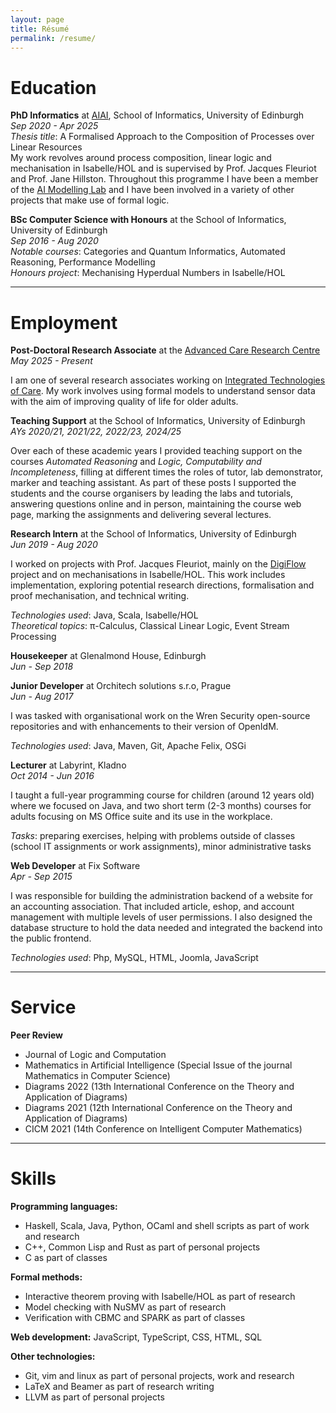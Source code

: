 ```yaml
---
layout: page
title: Résumé
permalink: /resume/
---
```

# Education

__PhD Informatics__ at [AIAI](http://web.inf.ed.ac.uk/aiai), School of Informatics, University of Edinburgh  
_Sep 2020 - Apr 2025_  
_Thesis title_: A Formalised Approach to the Composition of Processes over Linear Resources  
My work revolves around process composition, linear logic and mechanisation in Isabelle/HOL and is supervised by Prof. Jacques Fleuriot and Prof. Jane Hillston.
Throughout this programme I have been a member of the [AI Modelling Lab](https://aiml.inf.ed.ac.uk/) and I have been involved in a variety of other projects that make use of formal logic.

__BSc Computer Science with Honours__ at the School of Informatics, University of Edinburgh  
_Sep 2016 - Aug 2020_  
_Notable courses_: Categories and Quantum Informatics, Automated Reasoning, Performance Modelling  
_Honours project_: Mechanising Hyperdual Numbers in Isabelle/HOL

---

# Employment

__Post-Doctoral Research Associate__ at the [Advanced Care Research Centre](https://usher.ed.ac.uk/advanced-care-research-centre)  
_May 2025 - Present_

I am one of several research associates working on [Integrated Technologies of Care](https://usher.ed.ac.uk/advanced-care-research-centre/programme/new-technologies-of-care).
My work involves using formal models to understand sensor data with the aim of improving quality of life for older adults.

__Teaching Support__ at the School of Informatics, University of Edinburgh  
_AYs 2020/21, 2021/22, 2022/23, 2024/25_

Over each of these academic years I provided teaching support on the courses _Automated Reasoning_ and _Logic, Computability and Incompleteness_, filling at different times the roles of tutor, lab demonstrator, marker and teaching assistant.
As part of these posts I supported the students and the course organisers by leading the labs and tutorials, answering questions online and in person, maintaining the course web page, marking the assignments and delivering several lectures.

__Research Intern__ at the School of Informatics, University of Edinburgh  
_Jun 2019 - Aug 2020_

I worked on projects with Prof. Jacques Fleuriot, mainly on the [DigiFlow](http://homepages.inf.ed.ac.uk/ppapapan/digiflow/) project and on mechanisations in Isabelle/HOL.
This work includes implementation, exploring potential research directions, formalisation and proof mechanisation, and technical writing.

_Technologies used_: Java, Scala, Isabelle/HOL  
_Theoretical topics_: &pi;-Calculus, Classical Linear Logic, Event Stream Processing

__Housekeeper__ at Glenalmond House, Edinburgh  
_Jun - Sep 2018_

__Junior Developer__ at Orchitech solutions s.r.o, Prague  
_Jun - Aug 2017_

I was tasked with organisational work on the Wren Security open-source repositories and with enhancements to their version of OpenIdM.

_Technologies used_: Java, Maven, Git, Apache Felix, OSGi  

__Lecturer__ at Labyrint, Kladno  
_Oct 2014 - Jun 2016_

I taught a full-year programming course for children (around 12 years old) where we focused on Java, and two short term (2-3 months) courses for adults focusing on MS Office suite and its use in the workplace.

_Tasks_: preparing exercises, helping with problems outside of classes (school IT assignments or work assignments), minor administrative tasks

__Web Developer__ at Fix Software  
_Apr - Sep 2015_

I was responsible for building the administration backend of a website for an accounting association.
That included article, eshop, and account management with multiple levels of user permissions.
I also designed the database structure to hold the data needed and integrated the backend into the public frontend.

_Technologies used_: Php, MySQL, HTML, Joomla, JavaScript

---

# Service

__Peer Review__
- Journal of Logic and Computation
- Mathematics in Artificial Intelligence (Special Issue of the journal Mathematics in Computer Science)
- Diagrams 2022 (13th International Conference on the Theory and Application of Diagrams)
- Diagrams 2021 (12th International Conference on the Theory and Application of Diagrams)
- CICM 2021 (14th Conference on Intelligent Computer Mathematics)

---

# Skills

__Programming languages:__
- Haskell, Scala, Java, Python, OCaml and shell scripts as part of work and research
- C++, Common Lisp and Rust as part of personal projects
- C as part of classes

__Formal methods:__
- Interactive theorem proving with Isabelle/HOL as part of research
- Model checking with NuSMV as part of research
- Verification with CBMC and SPARK as part of classes

__Web development:__ JavaScript, TypeScript, CSS, HTML, SQL

__Other technologies:__
- Git, vim and linux as part of personal projects, work and research
- LaTeX and Beamer as part of research writing
- LLVM as part of personal projects
